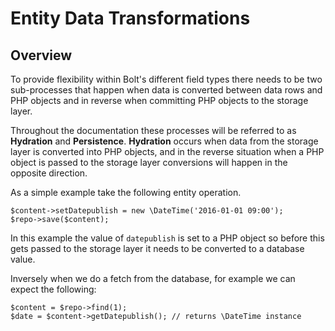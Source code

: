 # Entity Data Transformations


## Overview

To provide flexibility within Bolt's different field types there needs to be two sub-processes that happen when data is converted between data rows and PHP objects and in reverse when committing PHP objects to the storage layer.

Throughout the documentation these processes will be referred to as **Hydration** and **Persistence**. **Hydration** occurs when data from the storage layer is converted into PHP objects, and in the reverse situation when a PHP object is passed to the storage layer conversions will happen in the opposite direction.

As a simple example take the following entity operation.

```
$content->setDatepublish = new \DateTime('2016-01-01 09:00');
$repo->save($content);
```

In this example the value of `datepublish` is set to a PHP object so before this gets passed to the storage layer it needs to be converted to a database value.

Inversely when we do a fetch from the database, for example we can expect the following:

```
$content = $repo->find(1);
$date = $content->getDatepublish(); // returns \DateTime instance
```
